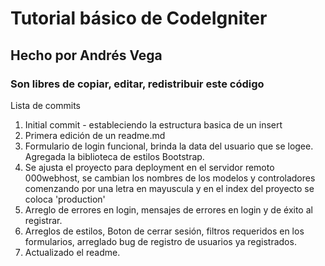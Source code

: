 # Tutorial básico de CodeIgniter #
## Hecho por Andrés Vega ##
### Son libres de copiar, editar, redistribuir este código ###

Lista de commits
1. Initial commit - estableciendo la estructura basica de un insert
2. Primera edición de un readme.md 
3. Formulario de login funcional, brinda la data del usuario que se logee. Agregada la biblioteca de estilos Bootstrap.
4. Se ajusta el proyecto para deployment en el servidor remoto 000webhost, se cambian los nombres de los modelos y controladores comenzando por una letra en mayuscula y en el index del proyecto se coloca 'production'
5. Arreglo de errores en login, mensajes de errores en login y de éxito al registrar.
6. Arreglos de estilos, Boton de cerrar sesión, filtros requeridos en los formularios, arreglado bug de registro de usuarios ya registrados.
7. Actualizado el readme.

